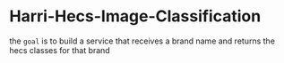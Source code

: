 # Harri-Hecs-Image-Classification
the `goal` is to build a service that receives a brand name and returns the hecs classes for that brand
